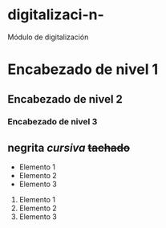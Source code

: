 # digitalizaci-n-
Módulo de digitalización 
# Encabezado de nivel 1
   ## Encabezado de nivel 2
   ### Encabezado de nivel 3
**negrita**
*cursiva*
~~tachado~~
---
- Elemento 1
- Elemento 2
- Elemento 3
1. Elemento 1
2. Elemento 2
3. Elemento 3
